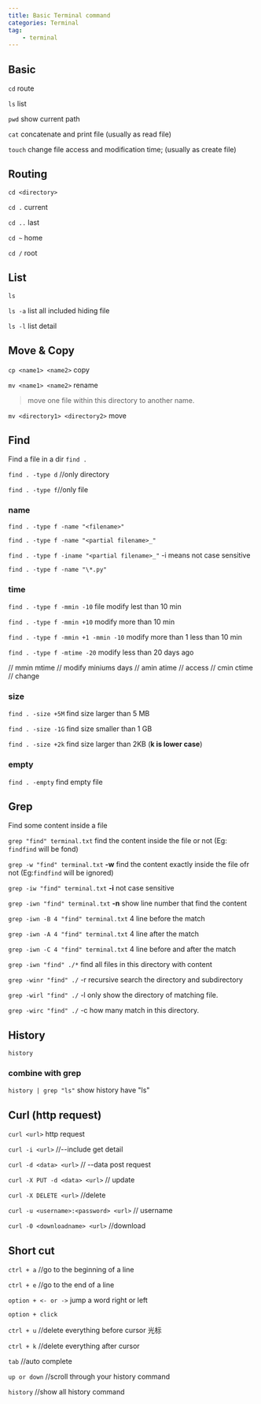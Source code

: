 ```yaml
---
title: Basic Terminal command
categories: Terminal
tag:
    - terminal
---
```


## Basic

`cd` route

`ls` list

`pwd` show current path

`cat` concatenate and print file (usually as read file)

`touch` change file access and modification time; (usually as create file)

## Routing

`cd <directory>`

`cd .` current

`cd ..` last

`cd ~` home

`cd /` root

## List

`ls`

`ls -a` list all included hiding file

`ls -l` list detail

## Move & Copy

`cp <name1> <name2>` copy

`mv <name1> <name2>` rename

> move one file within this directory to another name.

`mv <directory1> <directory2>` move

## Find

Find a file in a dir
`find .`

`find . -type d` //only directory

`find . -type f`//only file

### name

`find . -type f -name "<filename>"`

`find . -type f -name "<partial filename>_"`

`find . -type f -iname "<partial filename>_"` -i means not case sensitive

`find . -type f -name "\*.py"`

### time

`find . -type f -mmin -10` file modify lest than 10 min

`find . -type f -mmin +10` modify more than 10 min

`find . -type f -mmin +1 -mmin -10` modify more than 1 less than 10 min

`find . -type f -mtime -20` modify less than 20 days ago

// mmin mtime // modify miniums days
// amin atime // access
// cmin ctime // change

### size

`find . -size +5M` find size larger than 5 MB

`find . -size -1G` find size smaller than 1 GB

`find . -size +2k` find size larger than 2KB (**k is lower case**)

### empty

`find . -empty` find empty file

## Grep

Find some content inside a file

`grep "find" terminal.txt` find the content inside the file or not (Eg: `findfind` will be fond)

`grep -w "find" terminal.txt` **-w** find the content exactly inside the file ofr not (Eg:`findfind` will be ignored)

`grep -iw "find" terminal.txt` **-i** not case sensitive

`grep -iwn "find" terminal.txt` **-n** show line number that find the content

`grep -iwn -B 4 "find" terminal.txt` 4 line before the match

`grep -iwn -A 4 "find" terminal.txt` 4 line after the match

`grep -iwn -C 4 "find" terminal.txt` 4 line before and after the match

`grep -iwn "find" ./*` find all files in this directory with content

`grep -winr "find" ./` -r recursive search the directory and subdirectory

`grep -wirl "find" ./` -l only show the directory of matching file.

`grep -wirc "find" ./` -c how many match in this directory.

## History

`history`

### combine with grep

`history | grep "ls"` show history have "ls"

## Curl (http request)

`curl <url>` http request

`curl -i <url>` //--include get detail

`curl -d <data> <url>` // --data post request

`curl -X PUT -d <data> <url>` // update

`curl -X DELETE <url>` //delete

`curl -u <username>:<password> <url>` // username

`curl -0 <downloadname> <url>` //download

## Short cut

`ctrl + a` //go to the beginning of a line

`ctrl + e` //go to the end of a line

`option + <- or ->` jump a word right or left

`option + click`

`ctrl + u` //delete everything before cursor 光标

`ctrl + k` //delete everything after cursor

`tab` //auto complete

`up or down` //scroll through your history command

`history` //show all history command
